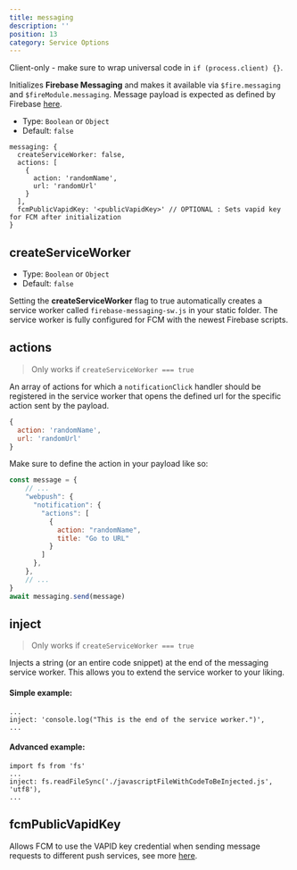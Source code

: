 ```yaml
---
title: messaging
description: ''
position: 13
category: Service Options
---
```


<alert>
Client-only - make sure to wrap universal code in <code>if (process.client) {}</code>.
</alert>

Initializes **Firebase Messaging** and makes it available via `$fire.messaging` and `$fireModule.messaging`.
Message payload is expected as defined by Firebase [here](https://firebase.google.com/docs/reference/fcm/rest/v1/projects.messages#WebpushConfig).

- Type: `Boolean` or `Object`
- Default: `false`

```js[nuxt.config.js]
messaging: {
  createServiceWorker: false,
  actions: [
    {
      action: 'randomName',
      url: 'randomUrl'
    }
  ],
  fcmPublicVapidKey: '<publicVapidKey>' // OPTIONAL : Sets vapid key for FCM after initialization
}
```

## createServiceWorker

- Type: `Boolean` or `Object`
- Default: `false`

Setting the **createServiceWorker** flag to true automatically creates a service worker called `firebase-messaging-sw.js` in your static folder. The service worker is fully configured for FCM with the newest Firebase scripts.

## actions

> Only works if `createServiceWorker === true`

An array of actions for which a `notificationClick` handler should be registered in the service worker that opens the defined url for the specific action sent by the payload.

```js
{
  action: 'randomName',
  url: 'randomUrl'
}
```

Make sure to define the action in your payload like so:

```js
const message = {
    // ...
    "webpush": {
      "notification": {
        "actions": [
          {
            action: "randomName",
            title: "Go to URL"
          }
        ]
      },
    },
    // ...
}
await messaging.send(message)
```

## inject

> Only works if `createServiceWorker === true`

Injects a string (or an entire code snippet) at the end of the messaging service worker. This allows you to extend the service worker to your liking.

#### Simple example: 

```js[nuxt.config.js]
...
inject: 'console.log("This is the end of the service worker.")',
...
```

#### Advanced example: 

```js[nuxt.config.js]
import fs from 'fs'
...
inject: fs.readFileSync('./javascriptFileWithCodeToBeInjected.js', 'utf8'),
...
```

## fcmPublicVapidKey

Allows FCM to use the VAPID key credential when sending message requests to different push services, see more [here](https://firebase.google.com/docs/cloud-messaging/js/client).
